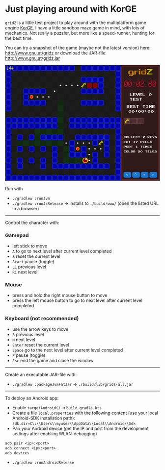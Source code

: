 # Just playing around with KorGE

`gridZ` is a little test project to play around with the multiplatform game engine [KorGE](https://korge.org/). I have a little sandbox maze game in mind, with lots of mechanics. Not really a puzzler, but more like a speed-runner, hunting for the best time.

You can try a snapshot of the game (maybe not the latest version) here:
http://www.gnu.at/gridz
or download the JAR-file:
http://www.gnu.at/gridz.jar

![Screenshot of the game](gridz.png)

Run with
- `./gradlew :runJvm`
- `./gradlew :runJsRelease` -> installs to `./build/www/` (open the listed URL in a browser)

---

Control the character with:

### Gamepad

- left stick to move
- `A` to go to next level after current level completed
- `B` reset the current level
- `Start` pause (toggle)
- `L1` previous level
- `R1` next level

### Mouse

- press and hold the right mouse button to move
- press the left mouse button to go to next level after current level completed

### Keyboard (not recommended)

- use the arrow keys to move
- `B` previous level
- `N` next level
- `Enter` reset the current level
- `Space` go to the next level after current level completed
- `P` pause (toggle)
- `Esc` end the game and close the window

---

Create an executable JAR-file with:
- `./gradlew :packageJvmFatJar` -> `./build/lib/gridz-all.jar`

---

To deploy an Android app:
- Enable `targetAndroid()` in `build.gradle.kts`
- Create a file `local.properties` with the following content (use your local Android-SDK installation path):
```sdk.dir=C\:\\Users\\myuser\\AppData\\Local\\Android\\Sdk```
- Pair your Android device (get the IP and port from the development settings after enabling WLAN-debugging)
```
adb pair <ip>:<port>
adb connect <ip>:<port>
adb devices
```
- `./gradlew :runAndroidRelease`
